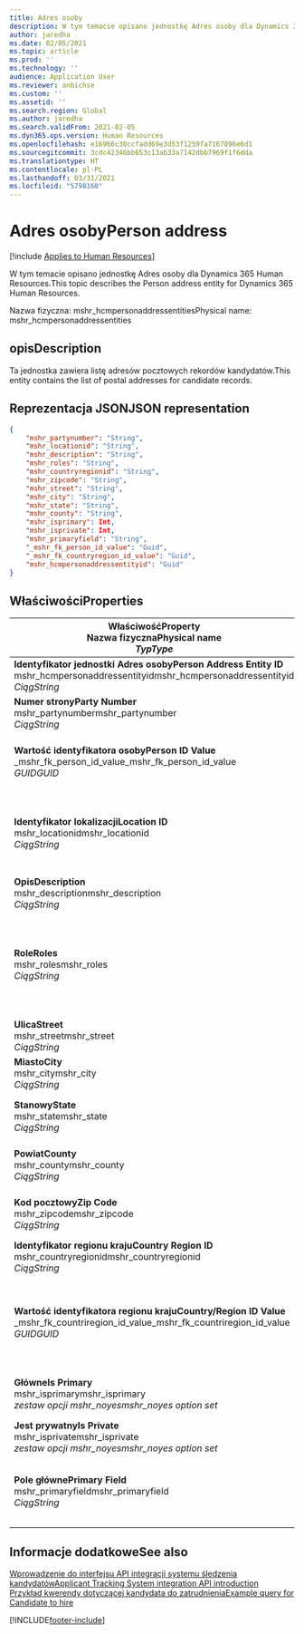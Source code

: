 ```yaml
---
title: Adres osoby
description: W tym temacie opisano jednostkę Adres osoby dla Dynamics 365 Human Resources.
author: jaredha
ms.date: 02/05/2021
ms.topic: article
ms.prod: ''
ms.technology: ''
audience: Application User
ms.reviewer: anbichse
ms.custom: ''
ms.assetid: ''
ms.search.region: Global
ms.author: jaredha
ms.search.validFrom: 2021-02-05
ms.dyn365.ops.version: Human Resources
ms.openlocfilehash: e16966c30ccfadd69e3d53f1259fa7167896e6d1
ms.sourcegitcommit: 3cdc42346bb653c13ab33a7142dbb7969f1f6dda
ms.translationtype: HT
ms.contentlocale: pl-PL
ms.lasthandoff: 03/31/2021
ms.locfileid: "5798160"
---
```

# <a name="person-address"></a><span data-ttu-id="4d23b-103">Adres osoby</span><span class="sxs-lookup"><span data-stu-id="4d23b-103">Person address</span></span>

[!include [Applies to Human Resources](../includes/applies-to-hr.md)]

<span data-ttu-id="4d23b-104">W tym temacie opisano jednostkę Adres osoby dla Dynamics 365 Human Resources.</span><span class="sxs-lookup"><span data-stu-id="4d23b-104">This topic describes the Person address entity for Dynamics 365 Human Resources.</span></span>

<span data-ttu-id="4d23b-105">Nazwa fizyczna: mshr_hcmpersonaddressentities</span><span class="sxs-lookup"><span data-stu-id="4d23b-105">Physical name: mshr_hcmpersonaddressentities</span></span>

## <a name="description"></a><span data-ttu-id="4d23b-106">opis</span><span class="sxs-lookup"><span data-stu-id="4d23b-106">Description</span></span>

<span data-ttu-id="4d23b-107">Ta jednostka zawiera listę adresów pocztowych rekordów kandydatów.</span><span class="sxs-lookup"><span data-stu-id="4d23b-107">This entity contains the list of postal addresses for candidate records.</span></span>

## <a name="json-representation"></a><span data-ttu-id="4d23b-108">Reprezentacja JSON</span><span class="sxs-lookup"><span data-stu-id="4d23b-108">JSON representation</span></span>

```json
{
    "mshr_partynumber": "String",
    "mshr_locationid": "String",
    "mshr_description": "String",
    "mshr_roles": "String",
    "mshr_countryregionid": "String",
    "mshr_zipcode": "String",
    "mshr_street": "String",
    "mshr_city": "String",
    "mshr_state": "String",
    "mshr_county": "String",
    "mshr_isprimary": Int,
    "mshr_isprivate": Int,
    "mshr_primaryfield": "String",
    "_mshr_fk_person_id_value": "Guid",
    "_mshr_fk_countryregion_id_value": "Guid",
    "mshr_hcmpersonaddressentityid": "Guid"
}
```

## <a name="properties"></a><span data-ttu-id="4d23b-109">Właściwości</span><span class="sxs-lookup"><span data-stu-id="4d23b-109">Properties</span></span>

| <span data-ttu-id="4d23b-110">Właściwość</span><span class="sxs-lookup"><span data-stu-id="4d23b-110">Property</span></span><br><span data-ttu-id="4d23b-111">**Nazwa fizyczna**</span><span class="sxs-lookup"><span data-stu-id="4d23b-111">**Physical name**</span></span><br><span data-ttu-id="4d23b-112">**_Typ_**</span><span class="sxs-lookup"><span data-stu-id="4d23b-112">**_Type_**</span></span> | <span data-ttu-id="4d23b-113">Użycie</span><span class="sxs-lookup"><span data-stu-id="4d23b-113">Use</span></span> | <span data-ttu-id="4d23b-114">opis</span><span class="sxs-lookup"><span data-stu-id="4d23b-114">Description</span></span> |
| --- | --- | --- |
| <span data-ttu-id="4d23b-115">**Identyfikator jednostki Adres osoby**</span><span class="sxs-lookup"><span data-stu-id="4d23b-115">**Person Address Entity ID**</span></span><br><span data-ttu-id="4d23b-116">mshr_hcmpersonaddressentityid</span><span class="sxs-lookup"><span data-stu-id="4d23b-116">mshr_hcmpersonaddressentityid</span></span><br><span data-ttu-id="4d23b-117">*Ciąg*</span><span class="sxs-lookup"><span data-stu-id="4d23b-117">*String*</span></span> | <span data-ttu-id="4d23b-118">Tylko do odczytu</span><span class="sxs-lookup"><span data-stu-id="4d23b-118">Read-only</span></span><br><span data-ttu-id="4d23b-119">Potrzebne</span><span class="sxs-lookup"><span data-stu-id="4d23b-119">Required</span></span> | <span data-ttu-id="4d23b-120">Wygenerowany przez system unikatowy identyfikator rekordu jednostki.</span><span class="sxs-lookup"><span data-stu-id="4d23b-120">System-generated unique identifier for the entity record.</span></span> |
| <span data-ttu-id="4d23b-121">**Numer strony**</span><span class="sxs-lookup"><span data-stu-id="4d23b-121">**Party Number**</span></span><br><span data-ttu-id="4d23b-122">mshr_partynumber</span><span class="sxs-lookup"><span data-stu-id="4d23b-122">mshr_partynumber</span></span><br><span data-ttu-id="4d23b-123">*Ciąg*</span><span class="sxs-lookup"><span data-stu-id="4d23b-123">*String*</span></span> | <span data-ttu-id="4d23b-124">Czytaj/zapisz</span><span class="sxs-lookup"><span data-stu-id="4d23b-124">Read/write</span></span><br><span data-ttu-id="4d23b-125">Potrzebne</span><span class="sxs-lookup"><span data-stu-id="4d23b-125">Required</span></span> | <span data-ttu-id="4d23b-126">Identyfikator skojarzonego rekordu strony (osoby).</span><span class="sxs-lookup"><span data-stu-id="4d23b-126">The ID of the associated party (person) record.</span></span> |
| <span data-ttu-id="4d23b-127">**Wartość identyfikatora osoby**</span><span class="sxs-lookup"><span data-stu-id="4d23b-127">**Person ID Value**</span></span><br><span data-ttu-id="4d23b-128">_mshr_fk_person_id_value</span><span class="sxs-lookup"><span data-stu-id="4d23b-128">_mshr_fk_person_id_value</span></span><br><span data-ttu-id="4d23b-129">*GUID*</span><span class="sxs-lookup"><span data-stu-id="4d23b-129">*GUID*</span></span> | <span data-ttu-id="4d23b-130">Tylko do odczytu</span><span class="sxs-lookup"><span data-stu-id="4d23b-130">Read-only</span></span><br><span data-ttu-id="4d23b-131">Potrzebne</span><span class="sxs-lookup"><span data-stu-id="4d23b-131">Required</span></span><br><span data-ttu-id="4d23b-132">Klucz obcy: mshr_dirpersonentityid jednostki mshr_dirpersonentity</span><span class="sxs-lookup"><span data-stu-id="4d23b-132">Foreign key: mshr_dirpersonentityid of mshr_dirpersonentity</span></span> | <span data-ttu-id="4d23b-133">Wygenerowany przez system identyfikator rekordu jednostki strony (osoby).</span><span class="sxs-lookup"><span data-stu-id="4d23b-133">The system-generated identifier of the party (person) entity record.</span></span> |
| <span data-ttu-id="4d23b-134">**Identyfikator lokalizacji**</span><span class="sxs-lookup"><span data-stu-id="4d23b-134">**Location ID**</span></span><br><span data-ttu-id="4d23b-135">mshr_locationid</span><span class="sxs-lookup"><span data-stu-id="4d23b-135">mshr_locationid</span></span><br><span data-ttu-id="4d23b-136">*Ciąg*</span><span class="sxs-lookup"><span data-stu-id="4d23b-136">*String*</span></span> | <span data-ttu-id="4d23b-137">Czytaj/zapisz</span><span class="sxs-lookup"><span data-stu-id="4d23b-137">Read/write</span></span><br><span data-ttu-id="4d23b-138">Potrzebne</span><span class="sxs-lookup"><span data-stu-id="4d23b-138">Required</span></span> | <span data-ttu-id="4d23b-139">Identyfikator lokalizacji rekordu adresu.</span><span class="sxs-lookup"><span data-stu-id="4d23b-139">The location ID of the address record.</span></span> <span data-ttu-id="4d23b-140">Ustaw wartości w jednostce mshr_logisticspostaladdresslocationcdsentity.</span><span class="sxs-lookup"><span data-stu-id="4d23b-140">Set up in mshr_logisticspostaladdresslocationcdsentity entity.</span></span> |
| <span data-ttu-id="4d23b-141">**Opis**</span><span class="sxs-lookup"><span data-stu-id="4d23b-141">**Description**</span></span><br><span data-ttu-id="4d23b-142">mshr_description</span><span class="sxs-lookup"><span data-stu-id="4d23b-142">mshr_description</span></span><br><span data-ttu-id="4d23b-143">*Ciąg*</span><span class="sxs-lookup"><span data-stu-id="4d23b-143">*String*</span></span> | <span data-ttu-id="4d23b-144">Czytaj/zapisz</span><span class="sxs-lookup"><span data-stu-id="4d23b-144">Read/write</span></span><br><span data-ttu-id="4d23b-145">Potrzebne</span><span class="sxs-lookup"><span data-stu-id="4d23b-145">Required</span></span> | <span data-ttu-id="4d23b-146">Opis adresu kandydata.</span><span class="sxs-lookup"><span data-stu-id="4d23b-146">A description of the candidate’s address.</span></span> |
| <span data-ttu-id="4d23b-147">**Role**</span><span class="sxs-lookup"><span data-stu-id="4d23b-147">**Roles**</span></span><br><span data-ttu-id="4d23b-148">mshr_roles</span><span class="sxs-lookup"><span data-stu-id="4d23b-148">mshr_roles</span></span><br><span data-ttu-id="4d23b-149">*Ciąg*</span><span class="sxs-lookup"><span data-stu-id="4d23b-149">*String*</span></span> | <span data-ttu-id="4d23b-150">Czytaj/zapisz</span><span class="sxs-lookup"><span data-stu-id="4d23b-150">Read/write</span></span><br><span data-ttu-id="4d23b-151">Potrzebne</span><span class="sxs-lookup"><span data-stu-id="4d23b-151">Required</span></span> | <span data-ttu-id="4d23b-152">Role przypisane dla tego adresu.</span><span class="sxs-lookup"><span data-stu-id="4d23b-152">The roles assigned for this address.</span></span> <span data-ttu-id="4d23b-153">Można przypisać więcej niż jedną rolę.</span><span class="sxs-lookup"><span data-stu-id="4d23b-153">More than one role can be assigned.</span></span> <span data-ttu-id="4d23b-154">Każda rola powinna być oddzielona średnikiem.</span><span class="sxs-lookup"><span data-stu-id="4d23b-154">Each role should be separated by a semicolon.</span></span> <span data-ttu-id="4d23b-155">Prawidłowe wartości zawarte w jednostce mshr_logisticslocationroleentity.</span><span class="sxs-lookup"><span data-stu-id="4d23b-155">Valid values contained in the mshr_logisticslocationroleentity entity.</span></span> |
| <span data-ttu-id="4d23b-156">**Ulica**</span><span class="sxs-lookup"><span data-stu-id="4d23b-156">**Street**</span></span><br><span data-ttu-id="4d23b-157">mshr_street</span><span class="sxs-lookup"><span data-stu-id="4d23b-157">mshr_street</span></span><br><span data-ttu-id="4d23b-158">*Ciąg*</span><span class="sxs-lookup"><span data-stu-id="4d23b-158">*String*</span></span> | <span data-ttu-id="4d23b-159">Czytaj/zapisz</span><span class="sxs-lookup"><span data-stu-id="4d23b-159">Read/write</span></span><br><span data-ttu-id="4d23b-160">Opcjonalny</span><span class="sxs-lookup"><span data-stu-id="4d23b-160">Optional</span></span> | <span data-ttu-id="4d23b-161">Numer budynku.</span><span class="sxs-lookup"><span data-stu-id="4d23b-161">The street number.</span></span> |
| <span data-ttu-id="4d23b-162">**Miasto**</span><span class="sxs-lookup"><span data-stu-id="4d23b-162">**City**</span></span><br><span data-ttu-id="4d23b-163">mshr_city</span><span class="sxs-lookup"><span data-stu-id="4d23b-163">mshr_city</span></span><br><span data-ttu-id="4d23b-164">*Ciąg*</span><span class="sxs-lookup"><span data-stu-id="4d23b-164">*String*</span></span> | <span data-ttu-id="4d23b-165">Czytaj/zapisz</span><span class="sxs-lookup"><span data-stu-id="4d23b-165">Read/write</span></span><br><span data-ttu-id="4d23b-166">Opcjonalny</span><span class="sxs-lookup"><span data-stu-id="4d23b-166">Optional</span></span> | <span data-ttu-id="4d23b-167">Miasto w adresie.</span><span class="sxs-lookup"><span data-stu-id="4d23b-167">The city of the address.</span></span> <span data-ttu-id="4d23b-168">Ustaw w jednostce mshr_logisticsaddresscityentity.</span><span class="sxs-lookup"><span data-stu-id="4d23b-168">Set up in mshr_logisticsaddresscityentity entity.</span></span> |
| <span data-ttu-id="4d23b-169">**Stanowy**</span><span class="sxs-lookup"><span data-stu-id="4d23b-169">**State**</span></span><br><span data-ttu-id="4d23b-170">mshr_state</span><span class="sxs-lookup"><span data-stu-id="4d23b-170">mshr_state</span></span><br><span data-ttu-id="4d23b-171">*Ciąg*</span><span class="sxs-lookup"><span data-stu-id="4d23b-171">*String*</span></span> | <span data-ttu-id="4d23b-172">Czytaj/zapisz</span><span class="sxs-lookup"><span data-stu-id="4d23b-172">Read/write</span></span><br><span data-ttu-id="4d23b-173">Opcjonalny</span><span class="sxs-lookup"><span data-stu-id="4d23b-173">Optional</span></span> | <span data-ttu-id="4d23b-174">Województwo w adresie.</span><span class="sxs-lookup"><span data-stu-id="4d23b-174">The state of the address.</span></span> <span data-ttu-id="4d23b-175">Ustaw w jednostce mshr_logisticsaddressstateentity.</span><span class="sxs-lookup"><span data-stu-id="4d23b-175">Set up in mshr_logisticsaddressstateentity entity.</span></span> |
| <span data-ttu-id="4d23b-176">**Powiat**</span><span class="sxs-lookup"><span data-stu-id="4d23b-176">**County**</span></span><br><span data-ttu-id="4d23b-177">mshr_county</span><span class="sxs-lookup"><span data-stu-id="4d23b-177">mshr_county</span></span><br><span data-ttu-id="4d23b-178">*Ciąg*</span><span class="sxs-lookup"><span data-stu-id="4d23b-178">*String*</span></span> | <span data-ttu-id="4d23b-179">Czytaj/zapisz</span><span class="sxs-lookup"><span data-stu-id="4d23b-179">Read/write</span></span><br><span data-ttu-id="4d23b-180">Opcjonalny</span><span class="sxs-lookup"><span data-stu-id="4d23b-180">Optional</span></span> | <span data-ttu-id="4d23b-181">Powiat w adresie.</span><span class="sxs-lookup"><span data-stu-id="4d23b-181">The county of the address.</span></span> <span data-ttu-id="4d23b-182">Ustaw w jednostce mshr_logisticsaddresscountyentity.</span><span class="sxs-lookup"><span data-stu-id="4d23b-182">Set up in mshr_logisticsaddresscountyentity entity.</span></span> |
| <span data-ttu-id="4d23b-183">**Kod pocztowy**</span><span class="sxs-lookup"><span data-stu-id="4d23b-183">**Zip Code**</span></span><br><span data-ttu-id="4d23b-184">mshr_zipcode</span><span class="sxs-lookup"><span data-stu-id="4d23b-184">mshr_zipcode</span></span><br><span data-ttu-id="4d23b-185">*Ciąg*</span><span class="sxs-lookup"><span data-stu-id="4d23b-185">*String*</span></span> | <span data-ttu-id="4d23b-186">Czytaj/zapisz</span><span class="sxs-lookup"><span data-stu-id="4d23b-186">Read/write</span></span><br><span data-ttu-id="4d23b-187">Opcjonalny</span><span class="sxs-lookup"><span data-stu-id="4d23b-187">Optional</span></span> | <span data-ttu-id="4d23b-188">Kod pocztowy w adresie.</span><span class="sxs-lookup"><span data-stu-id="4d23b-188">The zip/postal code of the address.</span></span> <span data-ttu-id="4d23b-189">Ustaw w jednostce mshr_logisticsaddresspostalcodeentity.</span><span class="sxs-lookup"><span data-stu-id="4d23b-189">Set up in mshr_logisticsaddresspostalcodeentity entity.</span></span> |
| <span data-ttu-id="4d23b-190">**Identyfikator regionu kraju**</span><span class="sxs-lookup"><span data-stu-id="4d23b-190">**Country Region ID**</span></span><br><span data-ttu-id="4d23b-191">mshr_countryregionid</span><span class="sxs-lookup"><span data-stu-id="4d23b-191">mshr_countryregionid</span></span><br><span data-ttu-id="4d23b-192">*Ciąg*</span><span class="sxs-lookup"><span data-stu-id="4d23b-192">*String*</span></span> | <span data-ttu-id="4d23b-193">Czytaj/zapisz</span><span class="sxs-lookup"><span data-stu-id="4d23b-193">Read/write</span></span><br><span data-ttu-id="4d23b-194">Opcjonalny</span><span class="sxs-lookup"><span data-stu-id="4d23b-194">Optional</span></span> | <span data-ttu-id="4d23b-195">Kraj lub region w adresie.</span><span class="sxs-lookup"><span data-stu-id="4d23b-195">The country or region of the address.</span></span> |
| <span data-ttu-id="4d23b-196">**Wartość identyfikatora regionu kraju**</span><span class="sxs-lookup"><span data-stu-id="4d23b-196">**Country/Region ID Value**</span></span><br><span data-ttu-id="4d23b-197">_mshr_fk_countriregion_id_value</span><span class="sxs-lookup"><span data-stu-id="4d23b-197">_mshr_fk_countriregion_id_value</span></span><br><span data-ttu-id="4d23b-198">*GUID*</span><span class="sxs-lookup"><span data-stu-id="4d23b-198">*GUID*</span></span> | <span data-ttu-id="4d23b-199">Tylko do odczytu</span><span class="sxs-lookup"><span data-stu-id="4d23b-199">Read-only</span></span><br><span data-ttu-id="4d23b-200">Opcjonalny</span><span class="sxs-lookup"><span data-stu-id="4d23b-200">Optional</span></span><br><span data-ttu-id="4d23b-201">Klucz obcy: mshr_logisticaddresscountryregionentityid jednostki mshr_logisticsaddresscountryregionentity</span><span class="sxs-lookup"><span data-stu-id="4d23b-201">Foreign key: mshr_logisticaddresscountryregionentityid of mshr_logisticsaddresscountryregionentity</span></span> | <span data-ttu-id="4d23b-202">Wygenerowany przez system unikalny identyfikator kraju / regionu adresu.</span><span class="sxs-lookup"><span data-stu-id="4d23b-202">System-generated unique identifier of the country/region of the address.</span></span> |
| <span data-ttu-id="4d23b-203">**Główne**</span><span class="sxs-lookup"><span data-stu-id="4d23b-203">**Is Primary**</span></span><br><span data-ttu-id="4d23b-204">mshr_isprimary</span><span class="sxs-lookup"><span data-stu-id="4d23b-204">mshr_isprimary</span></span><br><span data-ttu-id="4d23b-205">*zestaw opcji mshr_noyes*</span><span class="sxs-lookup"><span data-stu-id="4d23b-205">*mshr_noyes option set*</span></span> | <span data-ttu-id="4d23b-206">Czytaj/zapisz</span><span class="sxs-lookup"><span data-stu-id="4d23b-206">Read/write</span></span><br><span data-ttu-id="4d23b-207">Potrzebne</span><span class="sxs-lookup"><span data-stu-id="4d23b-207">Required</span></span> | <span data-ttu-id="4d23b-208">Określa, czy ten adres jest adresem podstawowym osoby w określonej roli.</span><span class="sxs-lookup"><span data-stu-id="4d23b-208">Identifies whether this address is the primary address for the person of the defined role.</span></span> |
| <span data-ttu-id="4d23b-209">**Jest prywatny**</span><span class="sxs-lookup"><span data-stu-id="4d23b-209">**Is Private**</span></span><br><span data-ttu-id="4d23b-210">mshr_isprivate</span><span class="sxs-lookup"><span data-stu-id="4d23b-210">mshr_isprivate</span></span><br><span data-ttu-id="4d23b-211">*zestaw opcji mshr_noyes*</span><span class="sxs-lookup"><span data-stu-id="4d23b-211">*mshr_noyes option set*</span></span> | <span data-ttu-id="4d23b-212">Czytaj/zapisz</span><span class="sxs-lookup"><span data-stu-id="4d23b-212">Read/write</span></span><br><span data-ttu-id="4d23b-213">Potrzebne</span><span class="sxs-lookup"><span data-stu-id="4d23b-213">Required</span></span> | <span data-ttu-id="4d23b-214">Określa, czy ten adres jest adresem prywatnym danej osoby.</span><span class="sxs-lookup"><span data-stu-id="4d23b-214">Identifies whether this address is a private address for the person.</span></span> |
| <span data-ttu-id="4d23b-215">**Pole główne**</span><span class="sxs-lookup"><span data-stu-id="4d23b-215">**Primary Field**</span></span><br><span data-ttu-id="4d23b-216">mshr_primaryfield</span><span class="sxs-lookup"><span data-stu-id="4d23b-216">mshr_primaryfield</span></span><br><span data-ttu-id="4d23b-217">*Ciąg*</span><span class="sxs-lookup"><span data-stu-id="4d23b-217">*String*</span></span> | <span data-ttu-id="4d23b-218">Tylko do odczytu</span><span class="sxs-lookup"><span data-stu-id="4d23b-218">Read-only</span></span><br><span data-ttu-id="4d23b-219">Potrzebne</span><span class="sxs-lookup"><span data-stu-id="4d23b-219">Required</span></span> | <span data-ttu-id="4d23b-220">Pole używane jako podstawowy identyfikator rekordu jednostki.</span><span class="sxs-lookup"><span data-stu-id="4d23b-220">Field used as a primary identifier of the entity record.</span></span> <span data-ttu-id="4d23b-221">Kombinacja numeru strony i identyfikatora lokalizacji.</span><span class="sxs-lookup"><span data-stu-id="4d23b-221">Combination of party number and location ID.</span></span> |

## <a name="see-also"></a><span data-ttu-id="4d23b-222">Informacje dodatkowe</span><span class="sxs-lookup"><span data-stu-id="4d23b-222">See also</span></span>

[<span data-ttu-id="4d23b-223">Wprowadzenie do interfejsu API integracji systemu śledzenia kandydatów</span><span class="sxs-lookup"><span data-stu-id="4d23b-223">Applicant Tracking System integration API introduction</span></span>](hr-admin-integration-ats-api-introduction.md)<br>
[<span data-ttu-id="4d23b-224">Przykład kwerendy dotyczącej kandydata do zatrudnienia</span><span class="sxs-lookup"><span data-stu-id="4d23b-224">Example query for Candidate to hire</span></span>](hr-admin-integration-ats-api-candidate-to-hire-example-query.md)



[!INCLUDE[footer-include](../includes/footer-banner.md)]